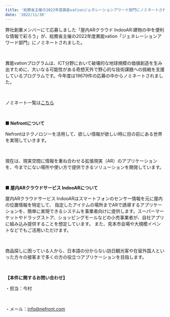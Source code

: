 ```yaml
---
title: '総務省主催の2022年度異能vationジェネレーションアワード部門にノミネートされました'
date: '2022/11/30'
---
```


弊社創業メンバーにて応募しました「屋内ARクラウド IndooAR:建物の中を便利な情報で彩ろう」が、総務省主催の2022年度異能vation「ジェネレーションアワード部門」にノミネートされました。

<br />

異能vationプログラムは、ICT分野において破壊的な地球規模の価値創造を生み出すために、大いなる可能性がある奇想天外で野心的な技術課題への挑戦を支援しているプログラムです。今年度は19679件の応募の中からノミネートされました。

<br />

ノミネート一覧は[こちら](https://www.inno.go.jp/result/2022/generation/nominate/)

<br />

<strong>■ Nefrontについて</strong>

Nefrontはテクノロジーを活用して、欲しい情報が欲しい時に目の前にある世界を実現していきます。

<br />

現在は、現実空間に情報を重ね合わせる拡張現実（AR）のアプリケーションを、今までにない場所や使い方で提供できるソリューションを開発しています。

<br />

<strong>■ 屋内ARクラウドサービス IndooARについて</strong>

屋内ARクラウドサービス IndooARはスマートフォンのセンサー情報を元に屋内の位置情報を特定して、 指定したアイテムの場所までARで誘導するアプリケーションを、簡単に実現できるシステムを事業者向けに提供します。スーパーマーケットやドラッグストア、ショッピングモールなどの小売事業者が、自社アプリに組み込み提供することを想定しています。 また、見本市会場や大規模イベントなどでもご活用いただけます。

<br />

商品探しに困っている人から、日本語の分からない訪日観光客や在留外国人といった方々の接客まで多くの方の役立つアプリケーションを目指します。

<br />

<strong>【本件に関するお問い合わせ】</strong>

・担当：今村

<br />

・メール：info@nefront.com
